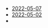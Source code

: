 - [2022-05-07](../2022/05/May-07-2022.md#Gems%20Framework)
- [2022-05-02](../2022/05/May-02-2022.md#Gems%20Framework)
- 